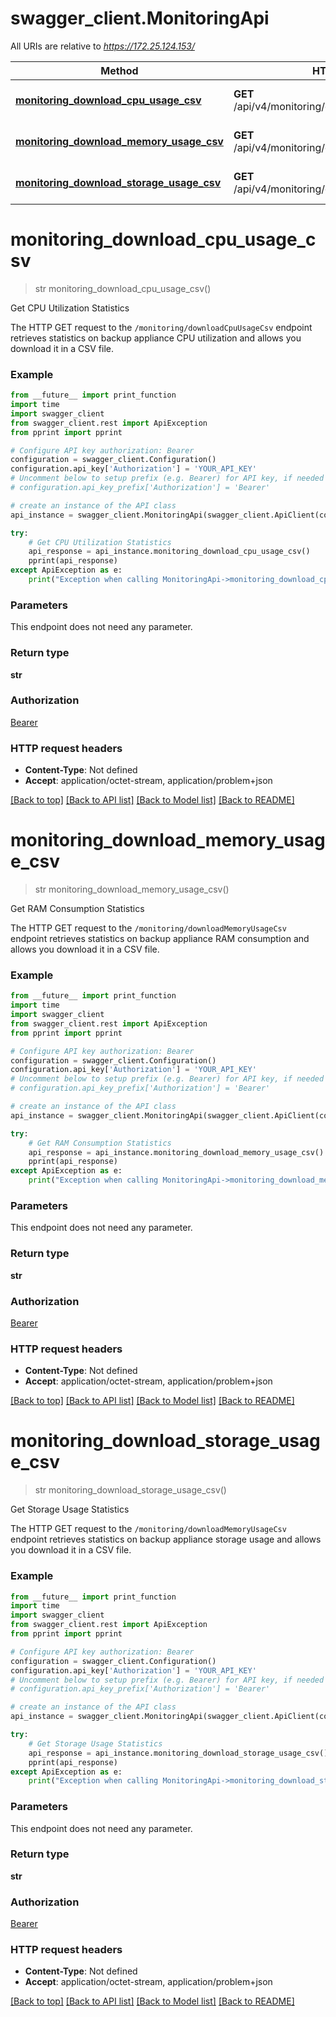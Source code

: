 # swagger_client.MonitoringApi

All URIs are relative to *https://172.25.124.153/*

Method | HTTP request | Description
------------- | ------------- | -------------
[**monitoring_download_cpu_usage_csv**](MonitoringApi.md#monitoring_download_cpu_usage_csv) | **GET** /api/v4/monitoring/downloadCpuUsageCsv | Get CPU Utilization Statistics
[**monitoring_download_memory_usage_csv**](MonitoringApi.md#monitoring_download_memory_usage_csv) | **GET** /api/v4/monitoring/downloadMemoryUsageCsv | Get RAM Consumption Statistics
[**monitoring_download_storage_usage_csv**](MonitoringApi.md#monitoring_download_storage_usage_csv) | **GET** /api/v4/monitoring/downloadStorageUsageCsv | Get Storage Usage Statistics

# **monitoring_download_cpu_usage_csv**
> str monitoring_download_cpu_usage_csv()

Get CPU Utilization Statistics

The HTTP GET request to the `/monitoring/downloadCpuUsageCsv` endpoint retrieves statistics on backup appliance CPU utilization and allows you download it in a CSV file.

### Example
```python
from __future__ import print_function
import time
import swagger_client
from swagger_client.rest import ApiException
from pprint import pprint

# Configure API key authorization: Bearer
configuration = swagger_client.Configuration()
configuration.api_key['Authorization'] = 'YOUR_API_KEY'
# Uncomment below to setup prefix (e.g. Bearer) for API key, if needed
# configuration.api_key_prefix['Authorization'] = 'Bearer'

# create an instance of the API class
api_instance = swagger_client.MonitoringApi(swagger_client.ApiClient(configuration))

try:
    # Get CPU Utilization Statistics
    api_response = api_instance.monitoring_download_cpu_usage_csv()
    pprint(api_response)
except ApiException as e:
    print("Exception when calling MonitoringApi->monitoring_download_cpu_usage_csv: %s\n" % e)
```

### Parameters
This endpoint does not need any parameter.

### Return type

**str**

### Authorization

[Bearer](../README.md#Bearer)

### HTTP request headers

 - **Content-Type**: Not defined
 - **Accept**: application/octet-stream, application/problem+json

[[Back to top]](#) [[Back to API list]](../README.md#documentation-for-api-endpoints) [[Back to Model list]](../README.md#documentation-for-models) [[Back to README]](../README.md)

# **monitoring_download_memory_usage_csv**
> str monitoring_download_memory_usage_csv()

Get RAM Consumption Statistics

The HTTP GET request to the `/monitoring/downloadMemoryUsageCsv` endpoint retrieves statistics on backup appliance RAM consumption and allows you download it in a CSV file.

### Example
```python
from __future__ import print_function
import time
import swagger_client
from swagger_client.rest import ApiException
from pprint import pprint

# Configure API key authorization: Bearer
configuration = swagger_client.Configuration()
configuration.api_key['Authorization'] = 'YOUR_API_KEY'
# Uncomment below to setup prefix (e.g. Bearer) for API key, if needed
# configuration.api_key_prefix['Authorization'] = 'Bearer'

# create an instance of the API class
api_instance = swagger_client.MonitoringApi(swagger_client.ApiClient(configuration))

try:
    # Get RAM Consumption Statistics
    api_response = api_instance.monitoring_download_memory_usage_csv()
    pprint(api_response)
except ApiException as e:
    print("Exception when calling MonitoringApi->monitoring_download_memory_usage_csv: %s\n" % e)
```

### Parameters
This endpoint does not need any parameter.

### Return type

**str**

### Authorization

[Bearer](../README.md#Bearer)

### HTTP request headers

 - **Content-Type**: Not defined
 - **Accept**: application/octet-stream, application/problem+json

[[Back to top]](#) [[Back to API list]](../README.md#documentation-for-api-endpoints) [[Back to Model list]](../README.md#documentation-for-models) [[Back to README]](../README.md)

# **monitoring_download_storage_usage_csv**
> str monitoring_download_storage_usage_csv()

Get Storage Usage Statistics

The HTTP GET request to the `/monitoring/downloadMemoryUsageCsv` endpoint retrieves statistics on backup appliance storage usage and allows you download it in a CSV file.

### Example
```python
from __future__ import print_function
import time
import swagger_client
from swagger_client.rest import ApiException
from pprint import pprint

# Configure API key authorization: Bearer
configuration = swagger_client.Configuration()
configuration.api_key['Authorization'] = 'YOUR_API_KEY'
# Uncomment below to setup prefix (e.g. Bearer) for API key, if needed
# configuration.api_key_prefix['Authorization'] = 'Bearer'

# create an instance of the API class
api_instance = swagger_client.MonitoringApi(swagger_client.ApiClient(configuration))

try:
    # Get Storage Usage Statistics
    api_response = api_instance.monitoring_download_storage_usage_csv()
    pprint(api_response)
except ApiException as e:
    print("Exception when calling MonitoringApi->monitoring_download_storage_usage_csv: %s\n" % e)
```

### Parameters
This endpoint does not need any parameter.

### Return type

**str**

### Authorization

[Bearer](../README.md#Bearer)

### HTTP request headers

 - **Content-Type**: Not defined
 - **Accept**: application/octet-stream, application/problem+json

[[Back to top]](#) [[Back to API list]](../README.md#documentation-for-api-endpoints) [[Back to Model list]](../README.md#documentation-for-models) [[Back to README]](../README.md)

